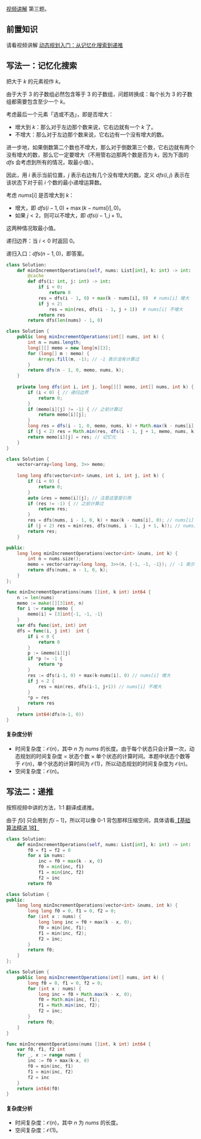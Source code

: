 [视频讲解](https://www.bilibili.com/video/BV1tw411q7VZ/) 第三题。

## 前置知识

请看视频讲解 [动态规划入门：从记忆化搜索到递推](https://b23.tv/72onpYq)

## 写法一：记忆化搜索

把大于 $k$ 的元素视作 $k$。

由于大于 $3$ 的子数组必然包含等于 $3$ 的子数组，问题转换成：每个长为 $3$ 的子数组都需要包含至少一个 $k$。

考虑最后一个元素「选或不选」，即是否增大：

- 增大到 $k$：那么对于左边那个数来说，它右边就有一个 $k$ 了。
- 不增大：那么对于左边那个数来说，它右边有一个没有增大的数。

进一步地，如果倒数第二个数也不增大，那么对于倒数第三个数，它右边就有两个没有增大的数，那么它一定要增大（不用管右边那两个数是否为 $k$，因为下面的 $\textit{dfs}$ 会考虑到所有的情况，取最小值）。

因此，用 $i$ 表示当前位置，$j$ 表示右边有几个没有增大的数。定义 $\textit{dfs}(i,j)$ 表示在该状态下对于前 $i$ 个数的最小递增运算数。

考虑 $\textit{nums}[i]$ 是否增大到 $k$：

- 增大，即 $\textit{dfs}(i-1,0) + \max(k-\textit{nums}[i], 0)$。
- 如果 $j<2$，则可以不增大，即 $\textit{dfs}(i-1,j+1)$。

这两种情况取最小值。

递归边界：当 $i<0$ 时返回 $0$。

递归入口：$\textit{dfs}(n-1,0)$，即答案。

```py [sol-Python3]
class Solution:
    def minIncrementOperations(self, nums: List[int], k: int) -> int:
        @cache
        def dfs(i: int, j: int) -> int:
            if i < 0:
                return 0
            res = dfs(i - 1, 0) + max(k - nums[i], 0)  # nums[i] 增大
            if j < 2:
                res = min(res, dfs(i - 1, j + 1))  # nums[i] 不增大
            return res
        return dfs(len(nums) - 1, 0)
```

```java [sol-Java]
class Solution {
    public long minIncrementOperations(int[] nums, int k) {
        int n = nums.length;
        long[][] memo = new long[n][3];
        for (long[] m : memo) {
            Arrays.fill(m, -1); // -1 表示没有计算过
        }
        return dfs(n - 1, 0, memo, nums, k);
    }
     
    private long dfs(int i, int j, long[][] memo, int[] nums, int k) {
        if (i < 0) { // 递归边界
            return 0;
        }
        if (memo[i][j] != -1) { // 之前计算过
            return memo[i][j];
        }
        long res = dfs(i - 1, 0, memo, nums, k) + Math.max(k - nums[i], 0); // nums[i] 增大
        if (j < 2) res = Math.min(res, dfs(i - 1, j + 1, memo, nums, k)); // nums[i] 不增大
        return memo[i][j] = res; // 记忆化
    }
}
```

```cpp [sol-C++]
class Solution {
    vector<array<long long, 3>> memo;
    
    long long dfs(vector<int> &nums, int i, int j, int k) {
        if (i < 0) {
            return 0;
        }
        auto &res = memo[i][j]; // 注意这里是引用
        if (res != -1) { // 之前计算过
            return res;
        }
        res = dfs(nums, i - 1, 0, k) + max(k - nums[i], 0); // nums[i] 增大
        if (j < 2) res = min(res, dfs(nums, i - 1, j + 1, k)); // nums[i] 不增大
        return res;
    }

public:
    long long minIncrementOperations(vector<int> &nums, int k) {
        int n = nums.size();
        memo = vector<array<long long, 3>>(n, {-1, -1, -1}); // -1 表示没有计算过
        return dfs(nums, n - 1, 0, k);
    }
};
```

```go [sol-Go]
func minIncrementOperations(nums []int, k int) int64 {
	n := len(nums)
	memo := make([][3]int, n)
	for i := range memo {
		memo[i] = [3]int{-1, -1, -1}
	}
	var dfs func(int, int) int
	dfs = func(i, j int)  int {
		if i < 0 {
			return 0
		}
		p := &memo[i][j]
		if *p != -1 {
			return *p
		}
		res := dfs(i-1, 0) + max(k-nums[i], 0) // nums[i] 增大
		if j < 2 {
			res = min(res, dfs(i-1, j+1)) // nums[i] 不增大
		}
		*p = res
		return res
	}
	return int64(dfs(n-1, 0))
}
```

#### 复杂度分析

- 时间复杂度：$\mathcal{O}(n)$，其中 $n$ 为 $\textit{nums}$ 的长度。由于每个状态只会计算一次，动态规划的时间复杂度 $=$ 状态个数 $\times$ 单个状态的计算时间。本题中状态个数等于 $\mathcal{O}(n)$，单个状态的计算时间为 $\mathcal{O}(1)$，所以动态规划的时间复杂度为 $\mathcal{O}(n)$。
- 空间复杂度：$\mathcal{O}(n)$。

## 写法二：递推

按照视频中讲的方法，1:1 翻译成递推。

由于 $f[i]$ 只会用到 $f[i-1]$，所以可以像 0-1 背包那样压缩空间，具体请看[【基础算法精讲 18】](https://www.bilibili.com/video/BV16Y411v7Y6/)

```py [sol-Python3]
class Solution:
    def minIncrementOperations(self, nums: List[int], k: int) -> int:
        f0 = f1 = f2 = 0
        for x in nums:
            inc = f0 + max(k - x, 0)
            f0 = min(inc, f1)
            f1 = min(inc, f2)
            f2 = inc
        return f0
```

```cpp [sol-C++]
class Solution {
public:
    long long minIncrementOperations(vector<int> &nums, int k) {
        long long f0 = 0, f1 = 0, f2 = 0;
        for (int x : nums) {
            long long inc = f0 + max(k - x, 0);
            f0 = min(inc, f1);
            f1 = min(inc, f2);
            f2 = inc;
        }
        return f0;
    }
};
```

```java [sol-Java]
class Solution {
    public long minIncrementOperations(int[] nums, int k) {
        long f0 = 0, f1 = 0, f2 = 0;
        for (int x : nums) {
            long inc = f0 + Math.max(k - x, 0);
            f0 = Math.min(inc, f1);
            f1 = Math.min(inc, f2);
            f2 = inc;
        }
        return f0;
    }
}
```

```go [sol-Go]
func minIncrementOperations(nums []int, k int) int64 {
	var f0, f1, f2 int
	for _, x := range nums {
		inc := f0 + max(k-x, 0)
		f0 = min(inc, f1)
		f1 = min(inc, f2)
		f2 = inc
	}
	return int64(f0)
}
```

#### 复杂度分析

- 时间复杂度：$\mathcal{O}(n)$，其中 $n$ 为 $\textit{nums}$ 的长度。
- 空间复杂度：$\mathcal{O}(1)$。
